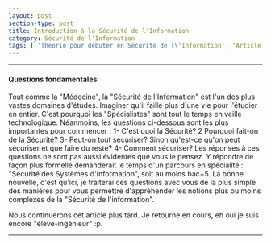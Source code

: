 ```yaml
---
layout: post
section-type: post
title: Introduction à la Sécurité de l'Information
category: Sécurité de l'Information
tags: [ 'Théorie pour débuter en Sécurité de l\'Information', 'Article détaillé' ]
---
```


---------------------------------------------

#### Questions fondamentales
Tout comme la "Médecine", la "Sécurité de l'Information" est l'un des plus vastes domaines d'études. Imaginer qu'il faille plus d'une vie pour l'étudier en entier. C'est 
pourquoi les "Spécialistes" sont tout le temps en veille technologique. Néanmoins, les questions ci-dessous sont les plus importantes pour commencer :
  1- C'est quoi la Sécurité? 
  2  Pourquoi fait-on de la Sécurité? 
  3- Peut-on tout sécuriser? Sinon qu'est-ce qu'on peut sécuriser et que faire du reste?
  4- Comment sécuriser? 
Les réponses à ces questions ne sont pas aussi évidentes que vous le pensez. Y répondre de façon plus formelle demanderait le temps d'un parcours 
en spécialité : "Sécurité des Systèmes d'Information", soit au moins bac+5.
La bonne nouvelle, c'est qu'ici, je traiterai ces questions avec vous de la plus simple des manières pour vous permettre d'appréhender les notions plus ou moins complexes de la "Sécurité de l'information".

Nous continuerons cet article plus tard. Je retourne en cours, eh oui je suis encore "élève-ingénieur" :p.

---------------------------------------------
